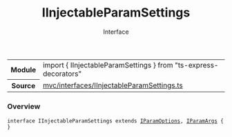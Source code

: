 <header class="symbol-info-header">    <h1 id="iinjectableparamsettings">IInjectableParamSettings</h1>    <label class="symbol-info-type-label interface">Interface</label>      </header>
<section class="symbol-info">      <table class="is-full-width">        <tbody>        <tr>          <th>Module</th>          <td>            <div class="lang-typescript">                <span class="token keyword">import</span> { IInjectableParamSettings }                 <span class="token keyword">from</span>                 <span class="token string">"ts-express-decorators"</span>                            </div>          </td>        </tr>        <tr>          <th>Source</th>          <td>            <a href="https://romakita.github.io/ts-express-decorators/#//blob/v2.0.11/src/mvc/interfaces/IInjectableParamSettings.ts#L0-L0">                mvc/interfaces/IInjectableParamSettings.ts            </a>        </td>        </tr>                </tbody>      </table>    </section>

### Overview

<pre><code class="typescript-lang"><span class="token keyword">interface</span> IInjectableParamSettings<T> <span class="token keyword">extends</span> <a href="#api/common/mvc/iparamoptions"><span class="token">IParamOptions</span></a><T><span class="token punctuation">,</span> <a href="#api/common/mvc/iparamargs"><span class="token">IParamArgs</span></a><T> <span class="token punctuation">{</span>
<span class="token punctuation">}</span></code></pre>
